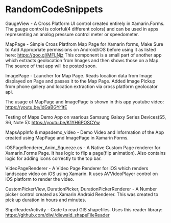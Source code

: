 # RandomCodeSnippets
GaugeView - A Cross Platform UI control created entirely in Xamarin.Forms. The gauge control is colorful(4 different colors) and can be used 
in apps representing an analog pressure control meter or speedometer.

MapPage - Simple Cross Platfrom Map Page for Xamarin forms, Make Sure to Add Appropriate permissions on Android/iOS before using it as listed here: https://goo.gl/MFLNjz
This component is a small part of another app which extracts geolocation from Images and then shows those on a Map. The source of that app will be posted soon.

ImagePage - Launcher for Map Page. Reads location data from Image displayed on Page and passes it to the Map Page.
Added Image Pickup from phone gallery and location extraction via cross platform geolocator api.

The usage of MapPage and ImagePage is shown in this app youtube video: https://youtu.be/IdGaBGYr1tE

Testing of Maps Demo App on vaarious Samsung Galaxy Series Devices(S5, S6, Note 5): https://youtu.be/K1YH6POSCYw


MapsAppInfo & mapsdemo_video - Demo Video and Information of the App created using MapPage and ImagePage in Xamarin Forms.

iOSPageRenderer_Anim_Squeeze.cs - A Native Custom Page renderer for Xamarin.Forms Page. It has logic to flip a page(flip animation). Also contains logic for adding icons correctly to the top bar.

VideoPageRenderer - A Video Page Renderer for iOS which renders landscape video on iOS using Xamarin. It uses AVVideoPlayer control on iOS platform to render the video.

CustomPickerView, DurationPicker, DurationPickerRenderer - A Number picker control created as Xamarin Android Renderer. This was created to pick up duration in hours and minutes.

ShprReaderActivity - Code to read GIS shapefiles. Uses this reader library: https://github.com/diwi/diewald_shapeFileReader
